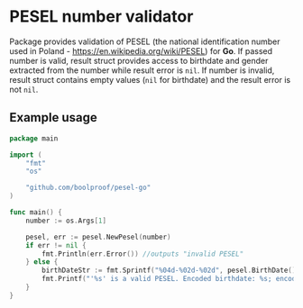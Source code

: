 # PESEL number validator
Package provides validation of PESEL (the national identification number used in Poland - https://en.wikipedia.org/wiki/PESEL) for **Go**. If passed number is valid, result struct provides access to birthdate and gender extracted from the number while result error is `nil`. If number is invalid, result struct contains empty values (`nil` for birthdate) and the result error is not `nil`.

## Example usage

```go
package main

import (
	"fmt"
	"os"

	"github.com/boolproof/pesel-go"
)

func main() {
	number := os.Args[1]

	pesel, err := pesel.NewPesel(number)
	if err != nil {
		fmt.Println(err.Error()) //outputs "invalid PESEL"
	} else {
		birthDateStr := fmt.Sprintf("%04d-%02d-%02d", pesel.BirthDate().Year, pesel.BirthDate().Month, pesel.BirthDate().Day)
		fmt.Printf("'%s' is a valid PESEL. Encoded birthdate: %s; encoded gender: %s\n", pesel.Number(), birthDateStr, pesel.Gender())
	}
}
```
